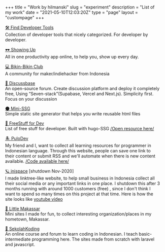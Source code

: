 +++
title = "Work by hilmanski"
slug = "experiment"
description = "List of my work"
date = "2021-05-10T12:03:20Z"
type = "page"
layout = "custompage"
+++ 

[🛠 Find Developer Tools](https://finddev.tools/)  
Collection of developer tools that nicely categorized. For developer by developer. 

[🕶 Showing Up](https://showingup.today/)  
All in one productivity app online, to help you, show up every day.

[ 💻  Bikin-Bikin Club](https://bikin.club/)  
A community for maker/indiehacker from Indonesia

[ 💬 Discussbase](https://discussbase.vercel.app/)  
An open-source forum. Create discussion platform and deploy it completely free, Using “Seven-stack”(Supabase, Vercel and Next.js). Simplicity first. Focus on your discussion

[ 🌑 Mini-SSG](https://minissg.vercel.app/)  
Simple static site generator that helps you write reusable html files

[💸 FreeStuff for Dev](https://freestuff.dev/)  
List of free stuff for developer. Built with hugo-SSG  [/Open resource here/](https://github.com/hilmanski/freeStuffDev)

[🏝 PuloDev](https://pulo.dev/)  
My friend and I, want to collect all learning resources for programmer in Indonesian language. Through this website, people can save one link to their content or submit RSS and we'll automate when there is new content available.
[/Code available here/](https://github.com/pulodev)

[🪐 inispace](#) [shutdown Nov-2020]  
I made linktree-like website, to help small business in Indonesia collect all their social media or any important links in one place. I shutdown this after 3 months running with around 1000 customers (free) , since I don't think I want to spend so many times on this project at that time. Here is how the site looks like [youtube video](https://www.youtube.com/playlist?list=PLct5kLrh1BuNuUPEWgLZ5P5Wu2JQ0t-s5)

[🌇 Little Makassar](https://littlemks.github.io/)  
Mini sites I made for fun, to collect interesting organization/places in my hometown, Makassar.

[🐨 SekolahKoding ](https://sekolahkoding.com/)   
An online course and forum to learn coding in Indonesian. I teach basic-intermediate programming here. The sites made from scratch with laravel and javascript.